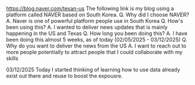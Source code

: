 https://blog.naver.com/texan-us 
The following link is my blog using a platform called NAVER based on South Korea.
Q. Why did I choose NAVER?
A. Naver is one of powerful platform people use in South Korea
Q. How's been using this?
A. I wanted to deliver news updates that is mainly happening in the US and Texas
Q. How long you been doing this?
A. I have been doing this almost 5 weeks, as of today (02/05/2025 - 03/12/2025)
Q. Why do you want to deliver the news from the US
A. I want to reach out to more people potentially to attract people that I could collaborate with my skills

03/12/2025 Today I started thinking of learning how to use data already exist out there and reuse to boost the expousre.
